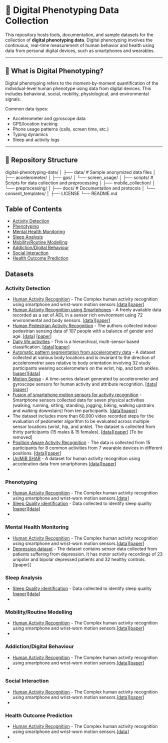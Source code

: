 
# 📱 Digital Phenotyping Data Collection

This repository hosts tools, documentation, and sample datasets for the collection of **digital phenotyping data**. Digital phenotyping involves the continuous, real-time measurement of human behavior and health using data from personal digital devices, such as smartphones and wearables.

---

## 🧠 What is Digital Phenotyping?

Digital phenotyping refers to the moment-by-moment quantification of the individual-level human phenotype using data from digital devices. This includes behavioral, social, mobility, physiological, and environmental signals.

Common data types:
- Accelerometer and gyroscope data
- GPS/location tracking
- Phone usage patterns (calls, screen time, etc.)
- Typing dynamics
- Sleep and activity logs

---

## 📂 Repository Structure

digital-phenotyping-data/
│
├── data/ # Sample anonymized data files
│ ├── accelerometer/
│ ├── gps/
│ └── screen_usage/
│
├── scripts/ # Scripts for data collection and preprocessing
│ ├── mobile_collection/
│ └── preprocessing/
│
├── docs/ # Documentation and protocols
│ └── consent_templates/
│
├── LICENSE
└── README.md


## Table of Contents
* [Activity Detection](#activity)
* [Phenotyping](#phenotyping)
* [Mental Health Monitoring](#mental)
* [Sleep Analysis](#sleep)
* [Mobility/Routine Modelling](#mobility)
* [Addiction/Digital Behaviour](#addiction)
* [Social Interaction](#social)
* [Health Outcome Prediction](#health)

## Datasets
### Activity Detection
* [Human Activity Recognition](https://www.utwente.nl/en/eemcs/ps/) - The Complex human activity recognition using smartphone and wrist-worn motion sensors.[[data](https://www.utwente.nl/en/eemcs/ps/)][[paper](https://www.mdpi.com/1424-8220/16/4/426)]
* [Human Activity Recognition using Smartphones](https://archive.ics.uci.edu/dataset/240/human+activity+recognition+using+smartphones) - A freely available data recorded as a set of ADL in a sensor rich environment using 72 environmental and body sensors. [[data](https://archive.ics.uci.edu/dataset/240/human+activity+recognition+using+smartphones)][[paper](https://www.esann.org/sites/default/files/proceedings/legacy/es2013-84.pdf)]
* [Human Pedestrian Activity Recognition](http://hub.hasc.jp/) - The authors collected indoor pedestrian sensing data of 107 people with a balance of gender and age. [[data](http://hub.hasc.jp/)] [[paper](https://dl.acm.org/doi/abs/10.1145/2968219.2968277)]
* [Daily life activities](https://www.mad.tf.fau.de/research/activitynet) - This is a hierarchical, multi-sensor based classification. [[data](https://www.mad.tf.fau.de/research/activitynet)][[paper](https://journals.plos.org/plosone/article?id=10.1371/journal.pone.0075196)]
* [Automatic pattern segmentation from accelerometry data](https://github.com/martakarass/adept-manuscript) - A dataset collected at various body locations and is invariant to the direction of accelerometrer axes relative to body orientation involving 32 study participants wearing accelerometers on the wrist, hip, and both ankles. [[paper](https://academic.oup.com/biostatistics/article/22/2/331/5572661)][[data](https://github.com/martakarass/adept-manuscript)]
* [Motion Sense](https://github.com/mmalekzadeh/motion-sense/tree/master) - A time-series dataset generated by accelerometer and gyroscope sensors for human activity and attribute recognition. [[data](https://github.com/mmalekzadeh/motion-sense/tree/master)][[paper](https://dl.acm.org/doi/pdf/10.1145/3302505.3310068)]
* [Fusion of smartphone motion sensors for activity recognition](https://www.utwente.nl/en/eemcs/ps/) - Smartphone sensors collected data for seven physical activities (walking, running, sitting, standing, jogging, biking, walking upstrairs and walking downstairs) from ten participants. [[data](https://www.utwente.nl/en/eemcs/ps/)][[paper](https://www.mdpi.com/1424-8220/14/6/10146?ref=https://githubhelp.com)]
* The dataset includes more than 60,000 video recorded steps for the evaluation of pedometer algorithm to be evaluated across multiple sensor locations (wrist, hip, and ankle). The dataset is collected from thirty participants (15 males & 15 females). [[data]()][[paper](https://ieeexplore.ieee.org/abstract/document/8217769)] [To be removed]
* [Position-Aware Activity Recognition](http://sensor.informatik.uni-mannheim.de/) - The data is collected from 15 participants for 8 common activities from 7 wearable devices in different positions. [[data](http://sensor.informatik.uni-mannheim.de/)][[paper](https://ieeexplore.ieee.org/abstract/document/7456521)]
* [UniMiB SHAR](http://www.sal.disco.unimib.it/technologies/unimib-shar/) - A dataset for human activity recognition using acceleration data from smartphones [[data](http://www.sal.disco.unimib.it/technologies/unimib-shar/)][[paper](https://www.mdpi.com/2076-3417/7/10/1101)]
* 

### Phenotyping
* [Human Activity Recognition](https://) - The Complex human activity recognition using smartphone and wrist-worn motion sensors.[[data](https://www.website.com)]
* [Sleep Quality identification](https://figshare.com/ndownloader/files/14578382) - Data collected to identify sleep quality [[paper](https://www.nature.com/articles/s42003-019-0605-1)][[data](https://figshare.com/ndownloader/files/14578382)]
* 


### Mental Health Monitoring
* [Human Activity Recognition](https://www.utwente.nl/en/eemcs/ps/) - The Complex human activity recognition using smartphone and wrist-worn motion sensors.[[data](https://www.utwente.nl/en/eemcs/ps/)][[paper](https://www.mdpi.com/1424-8220/16/4/426)]
* [Depression dataset](https://zenodo.org/records/1219550) - The dataset contains sensor data collected from patients suffering from depression. It has motor activity recordings of 23 unipolar and bipolar depressed patients and 32 healthy controls. [[paper](


### Sleep Analysis
* [Sleep Quality identification](https://figshare.com/ndownloader/files/14578382) - Data collected to identify sleep quality [[paper](https://www.nature.com/articles/s42003-019-0605-1)][[data](https://figshare.com/ndownloader/files/14578382)]
* 


### Mobility/Routine Modelling
* [Human Activity Recognition](https://www.utwente.nl/en/eemcs/ps/) - The Complex human activity recognition using smartphone and wrist-worn motion sensors.[[data](https://www.utwente.nl/en/eemcs/ps/)][[paper](https://www.mdpi.com/1424-8220/16/4/426)]
* 


### Addiction/Digital Behaviour
* [Human Activity Recognition](https://www.utwente.nl/en/eemcs/ps/) - The Complex human activity recognition using smartphone and wrist-worn motion sensors.[[data](https://www.utwente.nl/en/eemcs/ps/)][[paper](https://www.mdpi.com/1424-8220/16/4/426)]
* 

### Social Interaction
* [Human Activity Recognition](https://www.utwente.nl/en/eemcs/ps/) - The Complex human activity recognition using smartphone and wrist-worn motion sensors.[[data](https://www.utwente.nl/en/eemcs/ps/)][[paper](https://www.mdpi.com/1424-8220/16/4/426)]
* 



### Health Outcome Prediction
* [Human Activity Recognition](https://) - The Complex human activity recognition using smartphone and wrist-worn motion sensors.[[data](https://www.website.com)]
* 




